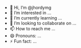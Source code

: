 - 👋 Hi, I’m @jhordymg
- 👀 I’m interested in ...
- 🌱 I’m currently learning ...
- 💞️ I’m looking to collaborate on ...
- 📫 How to reach me ...
- 😄 Pronouns: ...
- ⚡ Fun fact: ...

<!---
jhordymg/jhordymg is a ✨ special ✨ repository because its `README.md` (this file) appears on your GitHub profile.
You can click the Preview link to take a look at your changes.
--->
